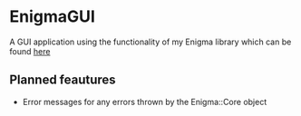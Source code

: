 # EnigmaGUI
A GUI application using the functionality of my Enigma library which can be found [here](https://github.com/c1ph3r-dev/Enigma)

## Planned feautures
* Error messages for any errors thrown by the Enigma::Core object
